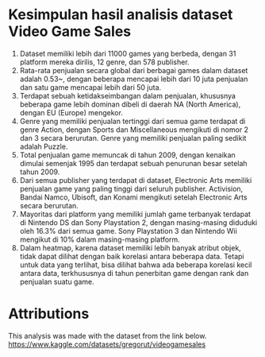 # Kesimpulan hasil analisis dataset Video Game Sales

1. Dataset memiliki lebih dari 11000 games yang berbeda, dengan 31 platform mereka dirilis, 12 genre, dan 578 publisher.
2. Rata-rata penjualan secara global dari berbagai games dalam dataset adalah 0.53~, dengan beberapa mencapai lebih dari 10 juta penjualan dan satu game mencapai lebih dari 50 juta.
3. Terdapat sebuah ketidakseimbangan dalam penjualan, khususnya beberapa game lebih dominan dibeli di daerah NA (North America), dengan EU (Europe) mengekor.
4. Genre yang memiliki penjualan tertinggi dari semua game terdapat di genre Action, dengan Sports dan Miscellaneous mengikuti di nomor 2 dan 3 secara berurutan. Genre yang memiliki penjualan paling sedikit adalah Puzzle.
5. Total penjualan game memuncak di tahun 2009, dengan kenaikan dimulai semenjak 1995 dan terdapat sebuah penurunan besar setelah tahun 2009.
6. Dari semua publisher yang terdapat di dataset, Electronic Arts memiliki penjualan game yang paling tinggi dari seluruh publisher. Activision, Bandai Namco, Ubisoft, dan Konami mengikuti setelah Electronic Arts secara berurutan.
7. Mayoritas dari platform yang memiliki jumlah game terbanyak terdapat di Nintendo DS dan Sony Playstation 2, dengan masing-masing diduduki oleh 16.3% dari semua game. Sony Playstation 3 dan Nintendo Wii mengikut di 10% dalam masing-masing platform.
8. Dalam heatmap, karena dataset memiliki lebih banyak atribut objek, tidak dapat dilihat dengan baik korelasi antara beberapa data. Tetapi untuk data yang terlihat, bisa dilihat bahwa ada beberapa korelasi kecil antara data, terkhususnya di tahun penerbitan game dengan rank dan penjualan suatu game.

# Attributions

This analysis was made with the dataset from the link below.
https://www.kaggle.com/datasets/gregorut/videogamesales
